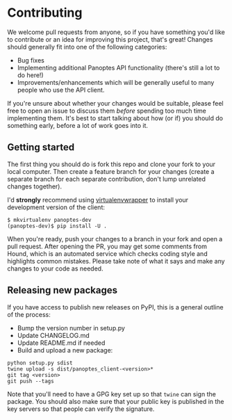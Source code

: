 # Contributing

We welcome pull requests from anyone, so if you have something you'd like to
contribute or an idea for improving this project, that's great! Changes should
generally fit into one of the following categories:

- Bug fixes
- Implementing additional Panoptes API functionality (there's still a lot to do
  here!)
- Improvements/enhancements which will be generally useful to many people who
  use the API client.

If you're unsure about whether your changes would be suitable, please feel free
to open an issue to discuss them _before_ spending too much time implementing
them. It's best to start talking about how (or if) you should do something
early, before a lot of work goes into it.

## Getting started

The first thing you should do is fork this repo and clone your fork to your
local computer. Then create a feature branch for your changes (create a separate
branch for each separate contribution, don't lump unrelated changes together).

I'd **strongly** recommend using
[virtualenvwrapper](https://virtualenvwrapper.readthedocs.io/en/latest/) to
install your development version of the client:

```
$ mkvirtualenv panoptes-dev
(panoptes-dev)$ pip install -U .
```

When you're ready, push your changes to a branch in your fork and open a pull
request. After opening the PR, you may get some comments from Hound, which is an
automated service which checks coding style and highlights common mistakes.
Please take note of what it says and make any changes to your code as needed.

## Releasing new packages

If you have access to publish new releases on PyPI, this is a general outline of
the process:

- Bump the version number in setup.py
- Update CHANGELOG.md
- Update README.md if needed
- Build and upload a new package:

```
python setup.py sdist
twine upload -s dist/panoptes_client-<version>*
git tag <version>
git push --tags
```

Note that you'll need to have a GPG key set up so that `twine` can sign the
package. You should also make sure that your public key is published in the key
servers so that people can verify the signature.
